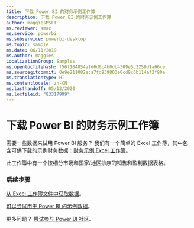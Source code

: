 ```yaml
---
title: 下载 Power BI 的财务示例工作簿
description: 下载 Power BI 的财务示例工作簿
author: maggiesMSFT
ms.reviewer: amac
ms.service: powerbi
ms.subservice: powerbi-desktop
ms.topic: sample
ms.date: 06/11/2019
ms.author: maggies
LocalizationGroup: Samples
ms.openlocfilehash: f56f104854a1d6d6c4b0db4309e5c2250d1a66ce
ms.sourcegitcommit: 0e9e211082eca7fd939803e0cd9c6b114af2f90a
ms.translationtype: HT
ms.contentlocale: zh-CN
ms.lasthandoff: 05/13/2020
ms.locfileid: "83317999"
---
```

# <a name="download-the-financial-sample-workbook-for-power-bi"></a>下载 Power BI 的财务示例工作簿
需要一些数据来试用 Power BI 服务？ 我们有一个简单的 Excel 工作簿，其中包含可供下载的示例财务数据：[财务示例 Excel 工作簿](https://go.microsoft.com/fwlink/?LinkID=521962)。

此工作簿中有一个按细分市场和国家/地区排序的销售和盈利数据表格。

### <a name="next-steps"></a>后续步骤
[从 Excel 工作簿文件中获取数据](../connect-data/service-excel-workbook-files.md)。

[可以尝试用于 Power BI 的示例数据](sample-datasets.md)。

更多问题？ [尝试参与 Power BI 社区](https://community.powerbi.com/)。
